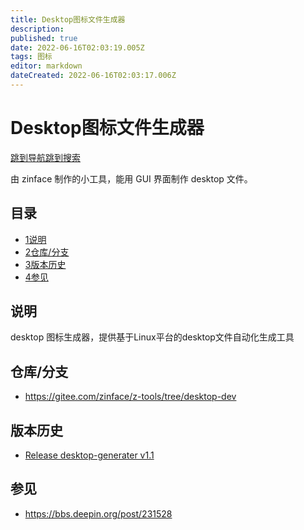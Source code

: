 ```yaml
---
title: Desktop图标文件生成器
description: 
published: true
date: 2022-06-16T02:03:19.005Z
tags: 图标
editor: markdown
dateCreated: 2022-06-16T02:03:17.006Z
---
```


# Desktop图标文件生成器

[跳到导航](http://old.deepin.wiki/index.php?title=Desktop图标文件生成器#mw-head)[跳到搜索](http://old.deepin.wiki/index.php?title=Desktop图标文件生成器#searchInput)

由 zinface 制作的小工具，能用 GUI 界面制作 desktop 文件。

## 目录



- [1说明](http://old.deepin.wiki/index.php?title=Desktop图标文件生成器#.E8.AF.B4.E6.98.8E)
- [2仓库/分支](http://old.deepin.wiki/index.php?title=Desktop图标文件生成器#.E4.BB.93.E5.BA.93.2F.E5.88.86.E6.94.AF)
- [3版本历史](http://old.deepin.wiki/index.php?title=Desktop图标文件生成器#.E7.89.88.E6.9C.AC.E5.8E.86.E5.8F.B2)
- [4参见](http://old.deepin.wiki/index.php?title=Desktop图标文件生成器#.E5.8F.82.E8.A7.81)

## 说明

desktop 图标生成器，提供基于Linux平台的desktop文件自动化生成工具

## 仓库/分支

- https://gitee.com/zinface/z-tools/tree/desktop-dev

## 版本历史

- [Release desktop-generater v1.1](https://gitee.com/zinface/z-tools/releases/desktop-generater)

## 参见

- https://bbs.deepin.org/post/231528

